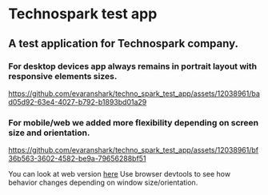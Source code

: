 # Technospark test app

## A test application for Technospark company.

### For desktop devices app always remains in portrait layout with responsive elements sizes.

https://github.com/evaranshark/techno_spark_test_app/assets/12038961/bad05d92-63e4-4027-b792-b1893bd01a29

### For mobile/web we added more flexibility depending on screen size and orientation.

https://github.com/evaranshark/techno_spark_test_app/assets/12038961/bf36b563-3602-4582-be9a-79656288bf51

You can look at web version [here](https://evaranshark.github.io/technospark_app)
Use browser devtools to see how behavior changes depending on window size/orientation.
